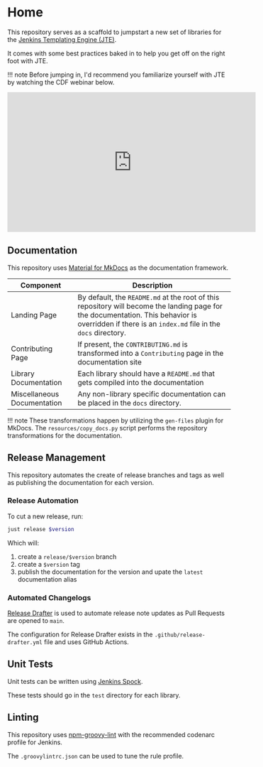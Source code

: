 # Home

This repository serves as a scaffold to jumpstart a new set of libraries for the [Jenkins Templating Engine (JTE)](https://plugins.jenkins.io/templating-engine).

It comes with some best practices baked in to help you get off on the right foot with JTE.

!!! note
    Before jumping in, I'd recommend you familiarize yourself with JTE by watching the CDF webinar below. 

<iframe width="560" height="315" src="https://www.youtube.com/embed/FYLaoqn0pDE" title="YouTube video player" frameborder="0" allow="accelerometer; autoplay; clipboard-write; encrypted-media; gyroscope; picture-in-picture" allowfullscreen></iframe>

## Documentation 

This repository uses [Material for MkDocs](https://squidfunk.github.io/mkdocs-material/) as the documentation framework.

| Component                   | Description                                                                                                                                                                                          |
|-----------------------------|------------------------------------------------------------------------------------------------------------------------------------------------------------------------------------------------------|
| Landing Page                | By default, the `README.md` at the root of this repository will become the landing page for the documentation.   This behavior is overridden if there is an `index.md` file in the `docs` directory. |
| Contributing Page           | If present, the `CONTRIBUTING.md` is transformed into a `Contributing` page in the documentation site                                                                                                |
| Library Documentation       | Each library should have a `README.md` that gets compiled into the documentation                                                                                                                     |
| Miscellaneous Documentation | Any non-library specific documentation can be placed in the `docs` directory.                                                                                                                        |

!!! note
    These transformations happen by utilizing the `gen-files` plugin for MkDocs. The `resources/copy_docs.py` script performs the repository transformations for the documentation.

## Release Management

This repository automates the create of release branches and tags as well as publishing the documentation for each version.

### Release Automation

To cut a new release, run: 

``` bash
just release $version
```

Which will:

1. create a `release/$version` branch
2. create a `$version` tag
3. publish the documentation for the version and upate the `latest` documentation alias


### Automated Changelogs

[Release Drafter](https://github.com/release-drafter/release-drafter) is used to automate release note updates as Pull Requests are opened to `main`. 

The configuration for Release Drafter exists in the `.github/release-drafter.yml` file and uses GitHub Actions. 

## Unit Tests

Unit tests can be written using [Jenkins Spock](https://github.com/ExpediaGroup/jenkins-spock).

These tests should go in the `test` directory for each library.

## Linting

This repository uses [npm-groovy-lint](https://github.com/nvuillam/npm-groovy-lint) with the recommended codenarc profile for Jenkins. 

The `.groovylintrc.json` can be used to tune the rule profile. 